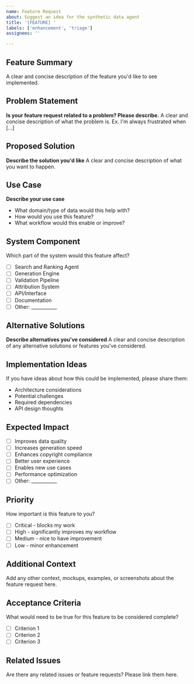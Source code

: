 ```yaml
---
name: Feature Request
about: Suggest an idea for the synthetic data agent
title: '[FEATURE] '
labels: ['enhancement', 'triage']
assignees: ''

---
```


## Feature Summary
A clear and concise description of the feature you'd like to see implemented.

## Problem Statement
**Is your feature request related to a problem? Please describe.**
A clear and concise description of what the problem is. Ex. I'm always frustrated when [...]

## Proposed Solution
**Describe the solution you'd like**
A clear and concise description of what you want to happen.

## Use Case
**Describe your use case**
- What domain/type of data would this help with?
- How would you use this feature?
- What workflow would this enable or improve?

## System Component
Which part of the system would this feature affect?
- [ ] Search and Ranking Agent
- [ ] Generation Engine
- [ ] Validation Pipeline
- [ ] Attribution System
- [ ] API/Interface
- [ ] Documentation
- [ ] Other: ___________

## Alternative Solutions
**Describe alternatives you've considered**
A clear and concise description of any alternative solutions or features you've considered.

## Implementation Ideas
If you have ideas about how this could be implemented, please share them:
- Architecture considerations
- Potential challenges
- Required dependencies
- API design thoughts

## Expected Impact
- [ ] Improves data quality
- [ ] Increases generation speed
- [ ] Enhances copyright compliance
- [ ] Better user experience
- [ ] Enables new use cases
- [ ] Performance optimization
- [ ] Other: ___________

## Priority
How important is this feature to you?
- [ ] Critical - blocks my work
- [ ] High - significantly improves my workflow
- [ ] Medium - nice to have improvement
- [ ] Low - minor enhancement

## Additional Context
Add any other context, mockups, examples, or screenshots about the feature request here.

## Acceptance Criteria
What would need to be true for this feature to be considered complete?
- [ ] Criterion 1
- [ ] Criterion 2
- [ ] Criterion 3

## Related Issues
Are there any related issues or feature requests? Please link them here.